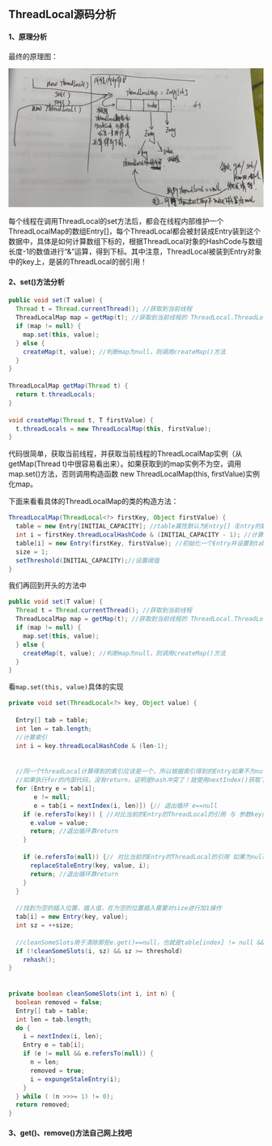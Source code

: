 ## ThreadLocal源码分析



#### 1、原理分析

最终的原理图：

![avatar](../images/WechatIMG680.png)

每个线程在调用ThreadLocal的set方法后，都会在线程内部维护一个ThreadLocalMap的数组Entry[]，每个ThreadLocal都会被封装成Entry装到这个数据中，具体是如何计算数组下标的，根据ThreadLocal对象的HashCode与数组长度-1的数值进行“&”运算，得到下标。其中注意，ThreadLocal被装到Entry对象中的key上，是装的ThreadLocal的弱引用！





#### 2、set()方法分析

```java
public void set(T value) {
  Thread t = Thread.currentThread(); //获取到当前线程
  ThreadLocalMap map = getMap(t); //获取到当前线程的 ThreadLocal.ThreadLocalMap threadLocals属性，默认为null
  if (map != null) {
    map.set(this, value);
  } else {
    createMap(t, value); //判断map为null，则调用createMap()方法
  }
}

ThreadLocalMap getMap(Thread t) {
  return t.threadLocals;
}

void createMap(Thread t, T firstValue) {
  t.threadLocals = new ThreadLocalMap(this, firstValue);
}
```

代码很简单，获取当前线程，并获取当前线程的ThreadLocalMap实例（从getMap(Thread t)中很容易看出来）。如果获取到的map实例不为空，调用map.set()方法，否则调用构造函数 new ThreadLocalMap(this, firstValue)实例化map。

下面来看看具体的ThreadLocalMap的类的构造方法：

```java
ThreadLocalMap(ThreadLocal<?> firstKey, Object firstValue) {
  table = new Entry[INITIAL_CAPACITY]; //table属性默认为Entry[]（Entry的数组），这儿初始化table为长度16的Entry数组。
  int i = firstKey.threadLocalHashCode & (INITIAL_CAPACITY - 1); //计算索引
  table[i] = new Entry(firstKey, firstValue); //初始化一个Entry并设置到table中
  size = 1;
  setThreshold(INITIAL_CAPACITY);//设置阈值
}
```

我们再回到开头的方法中

```java
public void set(T value) {
  Thread t = Thread.currentThread(); //获取到当前线程
  ThreadLocalMap map = getMap(t); //获取到当前线程的 ThreadLocal.ThreadLocalMap threadLocals属性，默认为null
  if (map != null) {
    map.set(this, value);
  } else {
    createMap(t, value); //判断map为null，则调用createMap()方法
  }
}
```

看`map.set(this, value)`具体的实现

```java
private void set(ThreadLocal<?> key, Object value) {

  Entry[] tab = table;
  int len = tab.length;
  //计算索引
  int i = key.threadLocalHashCode & (len-1);

  
  //同一个threadLocal计算得到的索引应该是一个，所以根据索引得到的Entry如果不为null，就会去对比key是否一致。
  //如果执行for的内部代码，没有return，证明是hash冲突了！就使用nextIndex()获取下一个。
  for (Entry e = tab[i];
       e != null;
       e = tab[i = nextIndex(i, len)]) {// 退出循环 e==null
    if (e.refersTo(key)) { //对比当前的Entry的ThreadLocal的引用 与 参数key的ThreadLocal的引用是否一致，说直白点，就是Entry的key与参数key是否一致，如果一致就把Entry中的value直接改掉
      e.value = value;
      return; //退出循环靠return
    }

    if (e.refersTo(null)) {// 对比当前的Entry的ThreadLocal的引用 如果为null，说明被回收了
      replaceStaleEntry(key, value, i);
      return; //退出循环靠return
    }
  }

  //找到为空的插入位置，插入值，在为空的位置插入需要对size进行加1操作
  tab[i] = new Entry(key, value);
  int sz = ++size;
  
  //cleanSomeSlots用于清除那些e.get()==null，也就是table[index] != null && table[index].get()==null（table[index].get()是获取ThreadLocal对象的引用的）所以这个Entry(table[index])可以被置null。如果没有清除任何entry,并且当前使用量达到了负载因子所定义(长度的2/3)，那么进行rehash()
  if (!cleanSomeSlots(i, sz) && sz >= threshold)
    rehash();
}


private boolean cleanSomeSlots(int i, int n) {
  boolean removed = false;
  Entry[] tab = table;
  int len = tab.length;
  do {
    i = nextIndex(i, len);
    Entry e = tab[i];
    if (e != null && e.refersTo(null)) {
      n = len;
      removed = true;
      i = expungeStaleEntry(i);
    }
  } while ( (n >>>= 1) != 0);
  return removed;
}
```



#### 3、get()、remove()方法自己网上找吧

